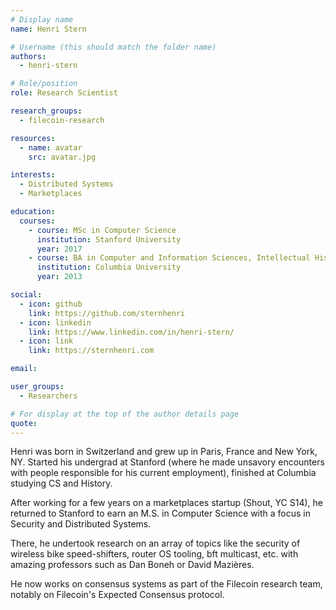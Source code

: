 ```yaml
---
# Display name
name: Henri Stern

# Username (this should match the folder name)
authors:
  - henri-stern

# Role/position
role: Research Scientist

research_groups:
  - filecoin-research

resources:
  - name: avatar
    src: avatar.jpg

interests:
  - Distributed Systems
  - Marketplaces

education:
  courses:
    - course: MSc in Computer Science
      institution: Stanford University
      year: 2017
    - course: BA in Computer and Information Sciences, Intellectual History
      institution: Columbia University
      year: 2013

social:
  - icon: github
    link: https://github.com/sternhenri
  - icon: linkedin
    link: https://www.linkedin.com/in/henri-stern/
  - icon: link
    link: https://sternhenri.com

email:

user_groups:
  - Researchers

# For display at the top of the author details page
quote:
---
```


Henri was born in Switzerland and grew up in Paris, France and New York, NY. Started his undergrad at Stanford (where he made unsavory encounters with people responsible for his current employment), finished at Columbia studying CS and History.

After working for a few years on a marketplaces startup (Shout, YC S14), he returned to Stanford to earn an M.S. in Computer Science with a focus in Security and Distributed Systems.

There, he undertook research on an array of topics like the security of wireless bike speed-shifters, router OS tooling, bft multicast, etc. with amazing professors such as Dan Boneh or David Mazières.

He now works on consensus systems as part of the Filecoin research team, notably on Filecoin's Expected Consensus protocol.
